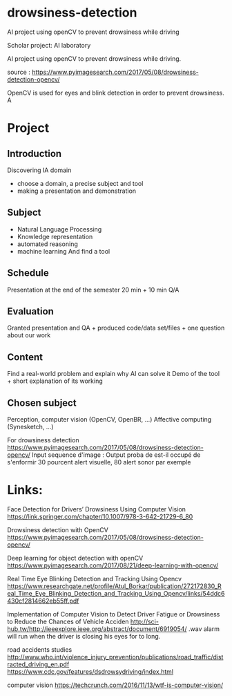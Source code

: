 # drowsiness-detection
AI project using openCV to prevent drowsiness while driving

Scholar project: AI laboratory

AI project using openCV to prevent drowsiness while driving.

source : https://www.pyimagesearch.com/2017/05/08/drowsiness-detection-opencv/

OpenCV is used for eyes and blink detection in order to prevent drowsiness.
A


# Project

## Introduction
Discovering IA domain
- choose a domain, a precise subject and tool
- making a presentation and demonstration

## Subject
- Natural Language Processing
- Knowledge representation
- automated reasoning
- machine learning
And find a tool

## Schedule
Presentation at the end of the semester 20 min + 10 min Q/A

## Evaluation
Granted presentation and QA + produced code/data set/files  + one question about our work

## Content
Find a real-world problem and explain why AI can solve it
Demo of the tool + short explanation of its working

## Chosen subject
Perception, computer vision (OpenCV, OpenBR, ...)
Affective computing (Synesketch, ...)

For drowsiness detection
https://www.pyimagesearch.com/2017/05/08/drowsiness-detection-opencv/
Input sequence d'image : Output proba de est-il occupé de s'enformir 30 pourcent alert visuelle, 80 alert sonor par exemple

# Links:
Face Detection for Drivers’ Drowsiness Using Computer Vision
https://link.springer.com/chapter/10.1007/978-3-642-21729-6_80

Drowsiness detection with OpenCV
https://www.pyimagesearch.com/2017/05/08/drowsiness-detection-opencv/

Deep learning for object detection with openCV
https://www.pyimagesearch.com/2017/08/21/deep-learning-with-opencv/

Real Time Eye Blinking Detection and Tracking Using Opencv
https://www.researchgate.net/profile/Atul_Borkar/publication/272172830_Real_Time_Eye_Blinking_Detection_and_Tracking_Using_Opencv/links/54ddc6430cf2814662eb55ff.pdf

Implementation of Computer Vision to Detect Driver Fatigue or Drowsiness to Reduce the Chances of Vehicle Acciden
http://sci-hub.tw/http://ieeexplore.ieee.org/abstract/document/6919054/
 .wav alarm will run when the driver is closing his eyes for to long.

road accidents studies 
http://www.who.int/violence_injury_prevention/publications/road_traffic/distracted_driving_en.pdf
https://www.cdc.gov/features/dsdrowsydriving/index.html

computer vision 
https://techcrunch.com/2016/11/13/wtf-is-computer-vision/
